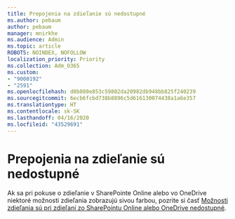 ```yaml
---
title: Prepojenia na zdieľanie sú nedostupné
ms.author: pebaum
author: pebaum
manager: mnirkhe
ms.audience: Admin
ms.topic: article
ROBOTS: NOINDEX, NOFOLLOW
localization_priority: Priority
ms.collection: Adm_O365
ms.custom:
- "9000192"
- "2591"
ms.openlocfilehash: d0b080e853c59802da20982db948bb825f240239
ms.sourcegitcommit: 6ecb6fcbd738b8896c5d616130074438a1a6e357
ms.translationtype: HT
ms.contentlocale: sk-SK
ms.lasthandoff: 04/16/2020
ms.locfileid: "43529691"
---
```

# <a name="sharing-links-are-grayed-out"></a>Prepojenia na zdieľanie sú nedostupné

Ak sa pri pokuse o zdieľanie v SharePointe Online alebo vo OneDrive niektoré možnosti zdieľania zobrazujú sivou farbou, pozrite si časť [Možnosti zdieľania sú pri zdieľaní zo SharePointu Online alebo OneDrive nedostupné](https://docs.microsoft.com/sharepoint/support/administration/sharing-options-grayed-out-when-sharing-from-sharepoint-online-or-onedrive).
